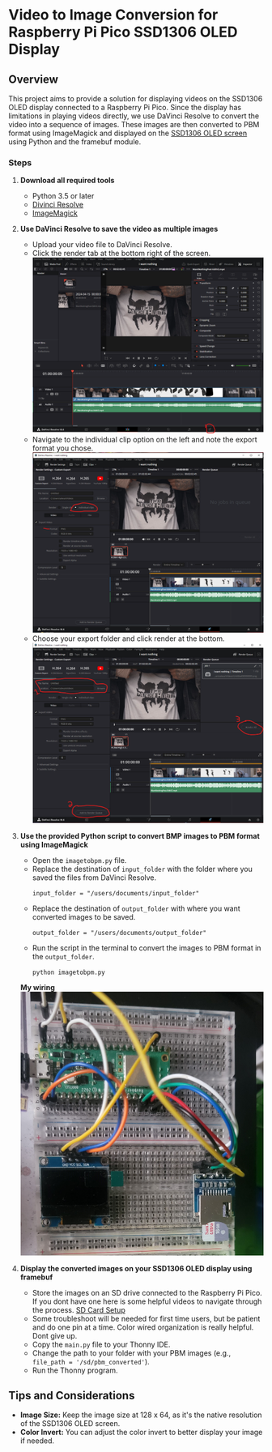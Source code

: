# Video to Image Conversion for Raspberry Pi Pico SSD1306 OLED Display

## Overview
This project aims to provide a solution for displaying videos on the SSD1306 OLED display connected to a Raspberry Pi Pico. Since the display has limitations in playing videos directly, we use DaVinci Resolve to convert the video into a sequence of images. These images are then converted to PBM format using ImageMagick and displayed on the [SSD1306 OLED screen](https://esphome.io/components/display/ssd1306.html) using Python and the framebuf module.

### Steps
1. **Download all required tools**
   - Python 3.5 or later
   - [Divinci Resolve](https://www.blackmagicdesign.com/products/davinciresolve)
   - [ImageMagick](https://imagemagick.org/index.php)

2. **Use DaVinci Resolve to save the video as multiple images**
   - Upload your video file to DaVinci Resolve.
   - Click the render tab at the bottom right of the screen.
   ![Screen One](./readmeimages/screen_one.png)
   - Navigate to the individual clip option on the left and note the export format you chose.
   ![Screen Two](./readmeimages/screen_two.png)
   - Choose your export folder and click render at the bottom.
   ![Screen Three](./readmeimages/screen_three.png)

3. **Use the provided Python script to convert BMP images to PBM format using ImageMagick**
   - Open the `imagetobpm.py` file.
   - Replace the destination of `input_folder` with the folder where you saved the files from DaVinci Resolve.
     ```
     input_folder = "/users/documents/input_folder"
     ```
   - Replace the destination of `output_folder` with where you want converted images to be saved.
     ```
     output_folder = "/users/documents/output_folder"
     ```
   - Run the script in the terminal to convert the images to PBM format in the `output_folder`.
     ```
     python imagetobpm.py
     ```
   **My wiring**
    ![Screen One](./readmeimages/tech_one.jpg)
5. **Display the converted images on your SSD1306 OLED display using framebuf**
   - Store the images on an SD drive connected to the Raspberry Pi Pico. If you dont have one here is some helpful videos to navigate through the process. [SD Card Setup](https://www.youtube.com/watch?v=PSjzymhL4I0&t=780s)
   - Some troubleshoot will be needed for first time users, but be patient and do one pin at a time. Color wired organization is really helpful. Dont give up.
   - Copy the `main.py` file to your Thonny IDE.
   - Change the path to your folder with your PBM images (e.g., `file_path = '/sd/pbm_converted'`).
   - Run the Thonny program.

## Tips and Considerations
- **Image Size:** Keep the image size at 128 x 64, as it's the native resolution of the SSD1306 OLED screen.
- **Color Invert:** You can adjust the color invert to better display your image if needed.
